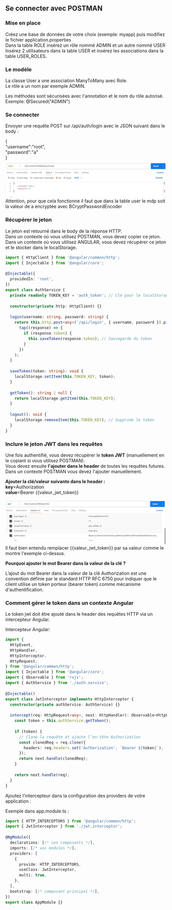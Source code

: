 ## Se connecter avec POSTMAN

### Mise en place
Créez une base de données de votre choix (exemple: myapp) puis modifiez le fichier application.properties  
Dans la table ROLE insérez un rôle nommé ADMIN et un autre nommé USER  
Insérez 2 utilisateurs dans la table USER et insérez les associations dans la table USER_ROLES. 

### Le modèle
La classe User a une association ManyToMany avec  Role.   
Le rôle a un nom par exemple ADMIN.  
  
Les méthodes sont sécurisées avec l'annotation et le nom du rôle autorisé.  
Exemple: @Secured("ADMIN")

### Se connecter   
Envoyer une requête POST sur /api/auth/login avec le JSON suivant dans le body :  

{  
    "username":"root",  
    "password":"a"  
}    
![xxx](media/requete_login.jpg)
Attention, pour que cela fonctionne il faut que dans la table user le mdp soit la valeur de a encryptée avec BCryptPasswordEncoder
  
### Récupérer le jeton 
Le jeton est retourné dans le body de la réponse HTTP.  
Dans un contexte où vous utilisez POSTMAN, vous devez copier ce jeton.  
Dans un contexte où vous utilisez ANGULAR, vous devez récupérer ce jeton et le stocker dans le localStorage.  
  
```typescript
import { HttpClient } from '@angular/common/http';
import { Injectable } from '@angular/core';

@Injectable({
  providedIn: 'root',
})
export class AuthService {
  private readonly TOKEN_KEY = 'auth_token'; // Clé pour le localStorage

  constructor(private http: HttpClient) {}

  login(username: string, password: string) {
    return this.http.post<any>('/api/login', { username, password }).pipe(
      tap((response) => {
        if (response.token) {
          this.saveToken(response.token); // Sauvegarde du token
        }
      })
    );
  }

  saveToken(token: string): void {
    localStorage.setItem(this.TOKEN_KEY, token);
  }

  getToken(): string | null {
    return localStorage.getItem(this.TOKEN_KEY);
  }

  logout(): void {
    localStorage.removeItem(this.TOKEN_KEY); // Supprime le token
  }
}
```
  
### Inclure le jeton JWT dans les requêtes
Une fois authentifié, vous devez récupérer le **token JWT** (manuellement en le copiant si vous utilisez POSTMAN).  
Vous devez ensuite **l'ajouter dans le header** de toutes les requêtes futures.  
Dans un contexte POSTMAN vous devez l'ajouter manuellement.  
    
**Ajouter la clé/valeur suivante dans le header :**  
**key**=Authorization  
**value**=Bearer {{valeur_jwt_token}}   
  
![xxx](media/requete_avec_header.jpg)  
Il faut bien entendu remplacer {{valeur_jwt_token}} par sa valeur comme le montre l'exemple ci-dessus.  
  
**Pourquoi ajouter le mot Bearer dans la valeur de la clé ?**  
  
L’ajout du mot Bearer dans la valeur de la clé Authorization est une convention définie par le standard HTTP RFC 6750 pour indiquer que le client utilise un token porteur (bearer token) comme mécanisme d'authentification.  

### Comment gérer le token dans un contexte Angular 
Le token jwt doit être ajouté dans le header des requêtes HTTP via un intercepteur Angular.  
  
Intercepteur Angular:  
  
```typescript
import {
  HttpEvent,
  HttpHandler,
  HttpInterceptor,
  HttpRequest,
} from '@angular/common/http';
import { Injectable } from '@angular/core';
import { Observable } from 'rxjs';
import { AuthService } from './auth.service';

@Injectable()
export class JwtInterceptor implements HttpInterceptor {
  constructor(private authService: AuthService) {}

  intercept(req: HttpRequest<any>, next: HttpHandler): Observable<HttpEvent<any>> {
    const token = this.authService.getToken();

    if (token) {
      // Clone la requête et ajoute l’en-tête Authorization
      const clonedReq = req.clone({
        headers: req.headers.set('Authorization', `Bearer ${token}`),
      });
      return next.handle(clonedReq);
    }

    return next.handle(req);
  }
}
```  
Ajoutez l’intercepteur dans la configuration des providers de votre application :

Exemple dans app.module.ts :  
```typescript
import { HTTP_INTERCEPTORS } from '@angular/common/http';
import { JwtInterceptor } from './jwt.interceptor';

@NgModule({
  declarations: [/* vos composants */],
  imports: [/* vos modules */],
  providers: [
    {
      provide: HTTP_INTERCEPTORS,
      useClass: JwtInterceptor,
      multi: true,
    },
  ],
  bootstrap: [/* composant principal */],
})
export class AppModule {}
```